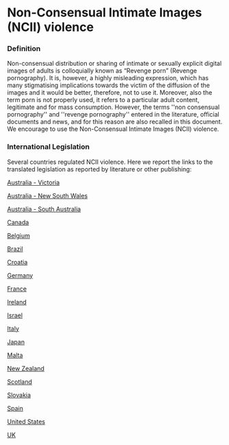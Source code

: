 # Non-Consensual Intimate Images (NCII) violence

### Definition

Non-consensual distribution or sharing of intimate or sexually explicit digital images of adults is colloquially known as “Revenge porn” (Revenge pornography). It is, however, a highly misleading expression, which has many stigmatising implications towards the victim of the diffusion of the images and it would be better, therefore, not to use it. Moreover, also the term porn is not properly used, it refers to a particular adult content, legitimate and for mass consumption. However, the terms ''non consensual pornography'' and ''revenge pornography'' entered in the literature, official documents and news, and for this reason are also recalled in this document. We encourage to use the Non-Consensual Intimate Images (NCII) violence. 

### International Legislation

Several countries regulated NCII violence. Here we report the links to the translated legislation as reported by literature or other publishing:

[Australia - Victoria](https://internetlab.org.br/en/news/how-do-countries-fight-the-non-consensual-dissemination-of-intimate-images/#australia)

[Australia - New South Wales](https://drive.google.com/file/d/11YTdQhMMGfMVg-zXM0fJqRQH-VwXeBfX/view)

[Australia - South Australia](https://drive.google.com/file/d/1g_6702eToYGtse6vXWDNFoIOM1nP8pJb/view)

[Canada](https://laws-lois.justice.gc.ca/eng/acts/C-46/section-162.1.html)

[Belgium](https://resourcehub.bakermckenzie.com/en/resources/fighting-domestic-violence/europe/belgium/topics/1legal-provisions)

[Brazil](http://www.scielo.br/scielo.php?script=sci_arttext&pid=S0103-11042019000800178&tlng=pt)

[Croatia](http://cybercrimejournal.sascv.org/MihaSepecVol13Issue2IJCC2019.pdf)

[Germany](http://cybercrimejournal.sascv.org/MihaSepecVol13Issue2IJCC2019.pdf)

[France](http://cybercrimejournal.sascv.org/MihaSepecVol13Issue2IJCC2019.pdf)

[Ireland](https://www.irishstatutebook.ie/eli/2020/act/32/enacted/en/print.html)

[Israel](https://www.loc.gov/item/global-legal-monitor/2014-01-10/israel-prohibition-of-online-distribution-of-sexual-images-without-consent/)

[Italy](https://static1.squarespace.com/static/5e793709295d7b60295b2d29/t/61a7df65a5dda27dfcf1a45e/1638391655112/v25i3.Caletti.pdf)

[Japan](https://digitalcommons.law.uw.edu/wilj/vol24/iss2/11/)

[Malta](https://www.um.edu.mt/library/oar/bitstream/123456789/64576/1/The_criminalisation_of_revenge_pornography_2016.pdf)

[New Zealand](https://www.legislation.govt.nz/act/public/2015/0063/latest/DLM5711856.html)

[Scotland](https://www.legislation.gov.uk/asp/2016/22/contents/enacted)

[Slovakia](http://cybercrimejournal.sascv.org/MihaSepecVol13Issue2IJCC2019.pdf)

[Spain](http://cybercrimejournal.sascv.org/MihaSepecVol13Issue2IJCC2019.pdf)

[United States](https://ballotpedia.org/Nonconsensual_pornography_(revenge_porn)_laws_in_the_United_States)

[UK](https://www.legislation.gov.uk/ukpga/2015/2/section/33/enacted)






